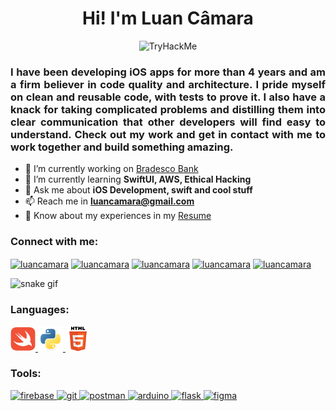 <h1 align="center">Hi! I'm Luan Câmara</h1>

<p align="center">
<img src="https://tryhackme-badges.s3.amazonaws.com/luancamara.png" alt="TryHackMe">
</p>

<h3 align="justify">I have been developing iOS apps for more than 4 years and am a firm believer in code quality and architecture. I pride myself on clean and reusable code, with tests to prove it. I also have a knack for taking complicated problems and distilling them into clear communication that other developers will find easy to understand. Check out my work and get in contact with me to work together and build something amazing.</h3>

- 🔭 I’m currently working on [Bradesco Bank](https://apps.apple.com/br/app/banco-bradesco/id336954985)
- 🌱 I’m currently learning **SwiftUI, AWS, Ethical Hacking**
- 💬 Ask me about **iOS Development, swift and cool stuff**
- 📫 Reach me in **luancamara@gmail.com**
- 📄 Know about my experiences in my [Resume](https://raw.githubusercontent.com/luancamara/luancamara/main/Resume%20Luan%20Camara.pdf)

<h3 align="left">Connect with me:</h3>
<p align="left">
<a href="https://linkedin.com/in/luancamara" target="blank"><img align="center" src="https://raw.githubusercontent.com/rahuldkjain/github-profile-readme-generator/master/src/images/icons/Social/linked-in-alt.svg" alt="luancamara" height="30" width="40" /></a>
<a href="https://instagram.com/luancamara" target="blank"><img align="center" src="https://raw.githubusercontent.com/rahuldkjain/github-profile-readme-generator/master/src/images/icons/Social/instagram.svg" alt="luancamara" height="30" width="40" /></a>
<a href="https://dev.to/luancamara" target="blank"><img align="center" src="https://raw.githubusercontent.com/rahuldkjain/github-profile-readme-generator/master/src/images/icons/Social/devto.svg" alt="luancamara" height="30" width="40" /></a>
<a href="https://twitter.com/luancamara" target="blank"><img align="center" src="https://raw.githubusercontent.com/rahuldkjain/github-profile-readme-generator/master/src/images/icons/Social/twitter.svg" alt="luancamara" height="30" width="40" /></a>
<a href="https://www.hackerrank.com/luancamara" target="blank"><img align="center" src="https://raw.githubusercontent.com/rahuldkjain/github-profile-readme-generator/master/src/images/icons/Social/hackerrank.svg" alt="luancamara" height="30" width="40" /></a>
</p>

![snake gif](https://github.com/luancamara/luancamara/blob/output/github-contribution-grid-snake.svg)

<h3 align="left">Languages:</h3>
<p align="left"> 
	<a href="https://developer.apple.com/swift/" target="_blank" rel="noreferrer"> <img src="https://raw.githubusercontent.com/devicons/devicon/master/icons/swift/swift-original.svg" alt="swift" width="40" height="40"/> </a>
	<a href="https://www.python.org" target="_blank" rel="noreferrer"> <img src="https://raw.githubusercontent.com/devicons/devicon/master/icons/python/python-original.svg" alt="python" width="40" height="40"/> </a>
	<a href="https://www.w3.org/html/" target="_blank" rel="noreferrer"> <img src="https://raw.githubusercontent.com/devicons/devicon/master/icons/html5/html5-original-wordmark.svg" alt="html5" width="40" height="40"/> </a> 
<p>

<h3 align="left">Tools:</h3>
<p align="left"> 
	<a href="https://firebase.google.com/" target="_blank" rel="noreferrer"> <img src="https://www.vectorlogo.zone/logos/firebase/firebase-icon.svg" alt="firebase" width="40" height="40"/> </a> 
	<a href="https://git-scm.com/" target="_blank" rel="noreferrer"> <img src="https://www.vectorlogo.zone/logos/git-scm/git-scm-icon.svg" alt="git" width="40" height="40"/> </a> 
	<a href="https://postman.com" target="_blank" rel="noreferrer"> <img src="https://www.vectorlogo.zone/logos/getpostman/getpostman-icon.svg" alt="postman" width="40" height="40"/> </a> 
	<a href="https://www.arduino.cc/" target="_blank" rel="noreferrer"> <img src="https://cdn.worldvectorlogo.com/logos/arduino-1.svg" alt="arduino" width="40" height="40"/> </a> 
	<a href="https://flask.palletsprojects.com/" target="_blank" rel="noreferrer"> <img src="https://www.vectorlogo.zone/logos/pocoo_flask/pocoo_flask-icon.svg" alt="flask" width="40" height="40"/> </a> 
	<a href="https://www.figma.com/" target="_blank" rel="noreferrer"> <img src="https://www.vectorlogo.zone/logos/figma/figma-icon.svg" alt="figma" width="40" height="40"/> </a> </p>
